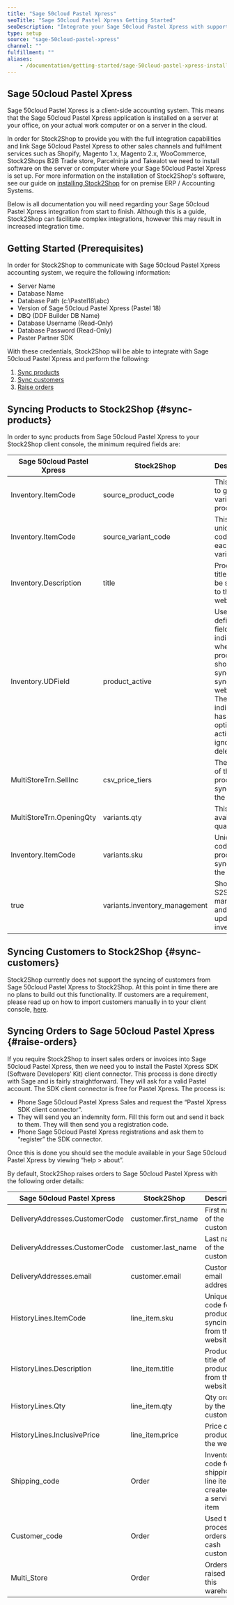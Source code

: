 ```yaml
---
title: "Sage 50cloud Pastel Xpress"
seoTitle: "Sage 50cloud Pastel Xpress Getting Started"
seoDescription: "Integrate your Sage 50cloud Pastel Xpress with supported B2B and B2C Systems through Stock2Shop"
type: setup
source: "sage-50cloud-pastel-xpress"
channel: ""
fulfillment: ""
aliases:
    - /documentation/getting-started/sage-50cloud-pastel-xpress-installation/
---
```


## Sage 50cloud Pastel Xpress
Sage 50cloud Pastel Xpress is a client-side accounting system. 
This means that the Sage 50cloud Pastel Xpress application is installed on a 
server at your office, on your actual work computer or on a 
server in the cloud. 

In order for Stock2Shop to provide you 
with the full integration capabilities and link Sage 50cloud Pastel Xpress
to other sales channels and fulfilment services such as 
Shopify, Magento 1.x, Magento 2.x, WooCommerce, Stock2Shops B2B Trade store, 
Parcelninja and Takealot we need to install software on the server or computer where your Sage 50cloud Pastel Xpress is set up. 
For more information on the installation of Stock2Shop's software, see our guide on [installing Stock2Shop](/help/setup/installing-stock2shop/ "Installing Stock2Shop for on Premise ERP / Accounting Systems") for on premise ERP / Accounting Systems.

Below is all documentation you will need regarding your Sage 50cloud Pastel Xpress integration from start to finish.
Although this is a guide, Stock2Shop can facilitate complex integrations, however this may result in increased integration time.

## Getting Started (Prerequisites)
In order for Stock2Shop to communicate with Sage 50cloud Pastel Xpress accounting system, 
we require the following information:

- Server Name 
- Database Name
- Database Path (c:\Pastel18\abc)
- Version of Sage 50cloud Pastel Xpress (Pastel 18)
- DBQ (DDF Builder DB Name)
- Database Username (Read-Only)
- Database Password (Read-Only)
- Paster Partner SDK

With these credentials, Stock2Shop will be able to integrate with 
Sage 50cloud Pastel Xpress and perform the following:

1. [Sync products](#sync-products) 
2. [Sync customers](#sync-customers) 
3. [Raise orders](#raise-orders) 

## Syncing Products to Stock2Shop {#sync-products}
In order to sync products from Sage 50cloud Pastel Xpress to your Stock2Shop client console, 
the minimum required fields are:

| Sage 50cloud Pastel Xpress | Stock2Shop                     | Description                                                                                                                                           |
| --------------------------- | ------------------------------ | ----------------------------------------------------------------------------------------------------------------------------------------------------- |
| Inventory.ItemCode          | source_product_code            | This is used to group variable products                                                                                                               |
| Inventory.ItemCode          | source_variant_code            | This is a unique code for each variation                                                                                                              |
| Inventory.Description       | title                          | Product title that will be synced to the website                                                                                                      |
| Inventory.UDField           | product_active                 | User defined field that indicates whether the product should sync or not sync to the website. The indicator has 3 options; active, ignore and delete. |
| MultiStoreTrn.SellInc       | csv_price_tiers                | The price of the product syncing to the website                                                                                                       |
| MultiStoreTrn.OpeningQty    | variants.qty                   | This is the available quantity to                                                                                                                     |
| Inventory.ItemCode          | variants.sku                   | Unique code for a product syncing to the channel                                                                                                      |
| true                        | variants.inventory_management  | Shows that S2S is managing and updating inventory                                                                                                     |

## Syncing Customers to Stock2Shop {#sync-customers}
Stock2Shop currently does not support the syncing of customers from Sage 50cloud Pastel Xpress to Stock2Shop. 
At this point in time there are no plans to build out this functionality. 
If customers are a requirement, please read up on how to import customers manually in to your client console, [here](/help/how-it-works-customer-import "Manually import customers into Stock2Shop").
 
## Syncing Orders to Sage 50cloud Pastel Xpress {#raise-orders}
If you require Stock2Shop to insert sales orders or invoices into Sage 50cloud Pastel Xpress, 
then we need you to install the Pastel Xpress SDK (Software Developers’ Kit) client connector. 
This process is done directly with Sage and is fairly straightforward. They will ask for a valid Pastel account. 
The SDK client connector is free for Pastel Xpress. The process is:

- Phone Sage 50cloud Pastel Xpress Sales and request the “Pastel Xpress SDK client connector”.
- They will send you an indemnity form. Fill this form out and send it back to them. They will then send you a registration code.
- Phone Sage 50cloud Pastel Xpress registrations and ask them to “register” the SDK connector.

Once this is done you should see the module available in your Sage 50cloud Pastel Xpress by viewing “help > about”.

By default, Stock2Shop raises orders to Sage 50cloud Pastel Xpress with the following order details:

| Sage 50cloud Pastel Xpress    | Stock2Shop           | Description                                                       |
| ------------------------------ | -------------------- | ----------------------------------------------------------------- |
| DeliveryAddresses.CustomerCode | customer.first_name  | First name of the customer                                        |
| DeliveryAddresses.CustomerCode | customer.last_name   | Last name of the customer                                         |
| DeliveryAddresses.email        | customer.email       | Customer's email address                                          |
| HistoryLines.ItemCode          | line_item.sku        | Unique code for a product syncing from the website.               |
| HistoryLines.Description       | line_item.title      | Product title of a product from the website                       |
| HistoryLines.Qty               | line_item.qty        | Qty orderd by the customer                                        |
| HistoryLines.InclusivePrice    | line_item.price      | Price of the product on the website                               |
| Shipping_code                  | Order                | Inventory code for shipping line items, created as a service item |
| Customer_code                  | Order                | Used to process orders for cash customers                         |
| Multi_Store                    | Order                | Orders raised into this warehouse                                 |

